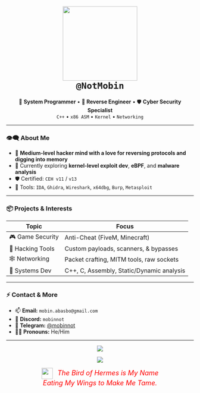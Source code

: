 <h1 align="center">
  <img src="https://i.pinimg.com/736x/69/72/ff/6972ff594cce4bc0113ece46510a9749.jpg" width="200px"><br>
  <b><code>@NotMobin</code></b>
</h1>

<p align="center">
  🧠 <b>System Programmer</b> • 🧩 <b>Reverse Engineer</b> • 🛡️ <b>Cyber Security Specialist</b><br>
  <code>C++</code> • <code>x86 ASM</code> • <code>Kernel</code> • <code>Networking</code>
</p>

<hr>

### 👁️‍🗨️ About Me

- 🔬 **Medium-level hacker mind with a love for reversing protocols and digging into memory**
- 🌱 Currently exploring **kernel-level exploit dev**, **eBPF**, and **malware analysis**
- 🛡️ Certified: `CEH v11` / `v13`
- 🔧 Tools: `IDA`, `Ghidra`, `Wireshark`, `x64dbg`, `Burp`, `Metasploit`

---

### 📦 Projects & Interests

| Topic             | Focus                                              |
|-------------------|---------------------------------------------------|
| 🎮 Game Security  | Anti-Cheat (FiveM, Minecraft)                      |
| 🔐 Hacking Tools  | Custom payloads, scanners, & bypasses              |
| 🕸️ Networking     | Packet crafting, MITM tools, raw sockets           |
| 🧬 Systems Dev     | C++, C, Assembly, Static/Dynamic analysis          |

---

### ⚡ Contact & More

- 📫 **Email:** `mobin.abasbo@gmail.com`
- 💬 **Discord:** `mobinnot`
- 📡 **Telegram:** [@mobinnot](https://t.me/mobinnot)
- 🕵️‍♂️ **Pronouns:** He/Him  

---

<p align="center">
  <img src="https://readme-typing-svg.demolab.com/?lines=Medium+Level+Hacker...;Reverse+First,+Ask+Later.;I+see+code+in+hex.&font=Fira+Code&center=true&width=500&height=50&duration=3000&pause=1000">
</p>


<p align="center">
  <img src="https://readme-typing-svg.demolab.com/?lines=Medium+Level+Hacker...;Reverse+First,+Ask+Later.;I+see+code+in+hex.&font=Fira+Code&center=true&width=500&height=50&duration=3000&pause=1000">
</p>

<p align="center" style="color: red; font-style: italic; font-size: 18px; margin-top: 10px;">
  <img src="https://static.wikia.nocookie.net/hellsing/images/5/56/Alucard_glove_symbol.png" width="30px" style="vertical-align: middle; margin-right: 8px;">
  The Bird of Hermes is My Name<br>
  Eating My Wings to Make Me Tame.
</p>

